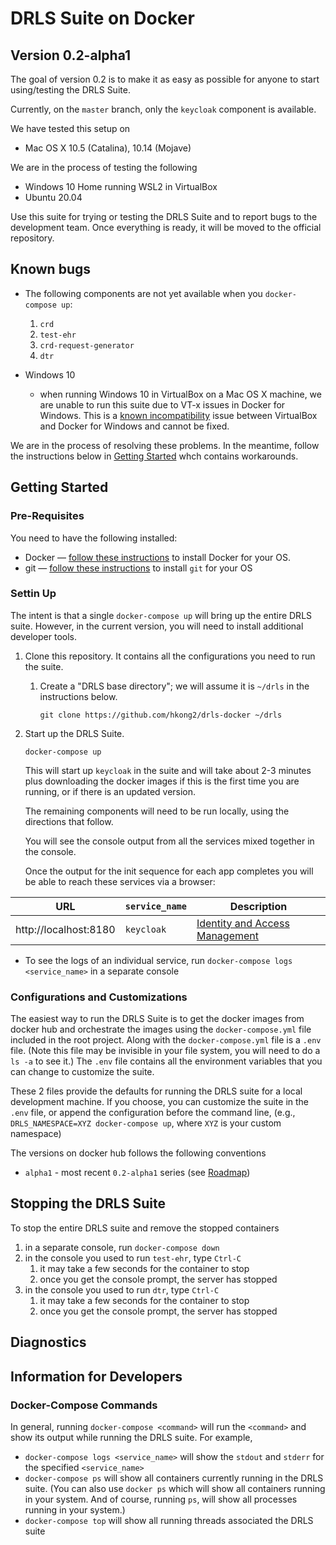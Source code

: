 # DRLS Suite on Docker

## Version 0.2-alpha1

The goal of version 0.2 is to make it as easy as possible for anyone to start using/testing the DRLS Suite.

Currently, on the `master` branch, only the `keycloak` component is available.

We have tested this setup on
* Mac OS X 10.5 (Catalina), 10.14 (Mojave)

We are in the process of testing the following
* Windows 10 Home running WSL2 in VirtualBox
* Ubuntu 20.04

Use this suite for trying or testing the DRLS Suite and to report bugs to the development team. Once everything is ready, it will be moved to the official repository.

## Known bugs

- The following components are not yet available when you `docker-compose up`:
  1.  `crd`
  2.  `test-ehr`
  3.  `crd-request-generator`
  4.  `dtr`

- Windows 10

  - when running Windows 10 in VirtualBox on a Mac OS X machine, we are unable to run this suite due to VT-x issues in Docker for Windows. This is a [known incompatibility](https://docs.docker.com/docker-for-windows/install/#what-to-know-before-you-install) issue between VirtualBox and Docker for Windows and cannot be fixed.

We are in the process of resolving these problems. In the meantime, follow the instructions below in [Getting Started](#getting_started) whch contains workarounds.

## Getting Started

### Pre-Requisites

You need to have the following installed:

- Docker — [follow these instructions](http://docker.io) to install Docker for your OS.
- git — [follow these instructions](https://git-scm.com/book/en/v2/Getting-Started-Installing-Git) to install `git` for your OS

### Settin Up

The intent is that a single `docker-compose up` will bring up the entire DRLS suite. However, in the current version, you will need to install additional developer tools.

1. Clone this repository. It contains all the configurations you need to run the suite.

   1. Create a "DRLS base directory"; we will assume it is `~/drls` in the instructions below.

      `git clone https://github.com/hkong2/drls-docker ~/drls`

2. Start up the DRLS Suite.

   `docker-compose up`

   This will start up `keycloak` in the suite and will take about 2-3 minutes plus downloading the docker images if this is the first time you are running, or if there is an updated version.

   The remaining components will need to be run locally, using the directions that follow.

   You will see the console output from all the services mixed together in the console.

   Once the output for the init sequence for each app completes you will be able to reach these services via a browser:

| URL                            | `service_name`          | Description                                                           |
| ------------------------------ | ----------------------- | --------------------------------------------------------------------- |
| http://localhost:8180          | `keycloak`              | [Identity and Access Management](https://www.keycloak.org/about.html) |

- To see the logs of an individual service, run `docker-compose logs <service_name>` in a separate console

### Configurations and Customizations

The easiest way to run the DRLS Suite is to get the docker images from docker hub and orchestrate the images using the `docker-compose.yml` file included in the root project. Along with the `docker-compose.yml` file is a `.env` file. (Note this file may be invisible in your file system, you will need to do a `ls -a` to see it.) The `.env` file contains all the environment variables that you can change to customize the suite.

These 2 files provide the defaults for running the DRLS suite for a local development machine. If you choose, you can customize the suite in the `.env` file, or append the configuration before the command line, (e.g., `DRLS_NAMESPACE=XYZ docker-compose up`, where `XYZ` is your custom namespace)

The versions on docker hub follows the following conventions

- `alpha1` - most recent `0.2-alpha1` series (see [Roadmap](#roadmap))

## Stopping the DRLS Suite

To stop the entire DRLS suite and remove the stopped containers

1. in a separate console, run `docker-compose down`
2. in the console you used to run `test-ehr`, type `Ctrl-C`
   1. it may take a few seconds for the container to stop
   2. once you get the console prompt, the server has stopped
3. in the console you used to run `dtr`, type `Ctrl-C`
   1. it may take a few seconds for the container to stop
   2. once you get the console prompt, the server has stopped

## Diagnostics

## Information for Developers

### Docker-Compose Commands

In general, running `docker-compose <command>` will run the `<command>` and show its output while running the DRLS suite. For example,

- `docker-compose logs <service_name>` will show the `stdout` and `stderr` for the specified `<service_name>`
- `docker-compose ps` will show all containers currently running in the DRLS suite. (You can also use `docker ps` which will show all containers running in your system. And of course, running `ps`, will show all processes running in your system.)
- `docker-compose top` will show all running threads associated the DRLS suite
